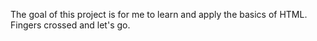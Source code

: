 The goal of this project is for me to learn and apply the basics of HTML. Fingers crossed and let's go.